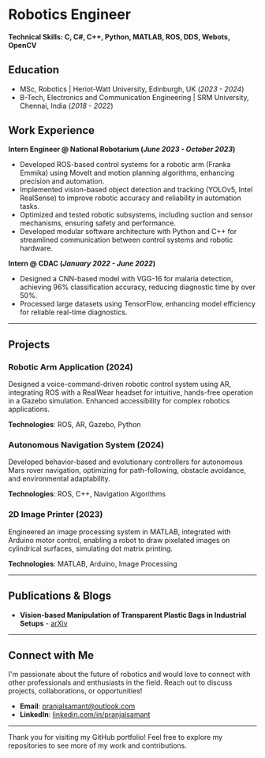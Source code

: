 # Robotics Engineer

#### Technical Skills: C, C#, C++, Python, MATLAB, ROS, DDS, Webots, OpenCV

## Education
- MSc, Robotics | Heriot-Watt University, Edinburgh, UK (_2023 - 2024_)
- B-Tech, Electronics and Communication Engineering | SRM University, Chennai, India (_2018 - 2022_)

## Work Experience

**Intern Engineer @ National Robotarium (_June 2023 - October 2023_)**  
- Developed ROS-based control systems for a robotic arm (Franka Emmika) using MoveIt and motion planning algorithms, enhancing precision and automation.
- Implemented vision-based object detection and tracking (YOLOv5, Intel RealSense) to improve robotic accuracy and reliability in automation tasks.
- Optimized and tested robotic subsystems, including suction and sensor mechanisms, ensuring safety and performance.
- Developed modular software architecture with Python and C++ for streamlined communication between control systems and robotic hardware.

**Intern @ CDAC (_January 2022 - June 2022_)** 
- Designed a CNN-based model with VGG-16 for malaria detection, achieving 96% classification accuracy, reducing diagnostic time by over 50%.
- Processed large datasets using TensorFlow, enhancing model efficiency for reliable real-time diagnostics.

---

## Projects

### Robotic Arm Application (2024)
Designed a voice-command-driven robotic control system using AR, integrating ROS with a RealWear headset for intuitive, hands-free operation in a Gazebo simulation. Enhanced accessibility for complex robotics applications.

**Technologies**: ROS, AR, Gazebo, Python

### Autonomous Navigation System (2024)
Developed behavior-based and evolutionary controllers for autonomous Mars rover navigation, optimizing for path-following, obstacle avoidance, and environmental adaptability.

**Technologies**: ROS, C++, Navigation Algorithms

### 2D Image Printer (2023)
Engineered an image processing system in MATLAB, integrated with Arduino motor control, enabling a robot to draw pixelated images on cylindrical surfaces, simulating dot matrix printing.

**Technologies**: MATLAB, Arduino, Image Processing

---

## Publications & Blogs
- **Vision-based Manipulation of Transparent Plastic Bags in Industrial Setups** - [arXiv](https://arxiv.org/abs/2411.09623)

---

## Connect with Me
I'm passionate about the future of robotics and would love to connect with other professionals and enthusiasts in the field. Reach out to discuss projects, collaborations, or opportunities!

- **Email**: [pranjalsamant@outlook.com](mailto:pranjalsamant@outlook.com)
- **LinkedIn**: [linkedin.com/in/pranjalsamant](https://www.linkedin.com/in/pranjalsamant)

---

Thank you for visiting my GitHub portfolio! Feel free to explore my repositories to see more of my work and contributions.
